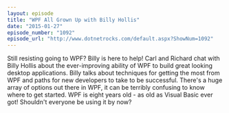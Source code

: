 ```yaml
---
layout: episode
title: "WPF All Grown Up with Billy Hollis"
date: "2015-01-27"
episode_number: "1092"
episode_url: "http://www.dotnetrocks.com/default.aspx?ShowNum=1092"
---
```


Still resisting going to WPF? Billy is here to help! Carl and Richard chat with Billy Hollis about the ever-improving ability of WPF to build great looking desktop applications. Billy talks about techniques for getting the most from WPF and paths for new developers to take to be successful. There's a huge array of options out there in WPF, it can be terribly confusing to know where to get started. WPF is eight years old - as old as Visual Basic ever got! Shouldn't everyone be using it by now?
